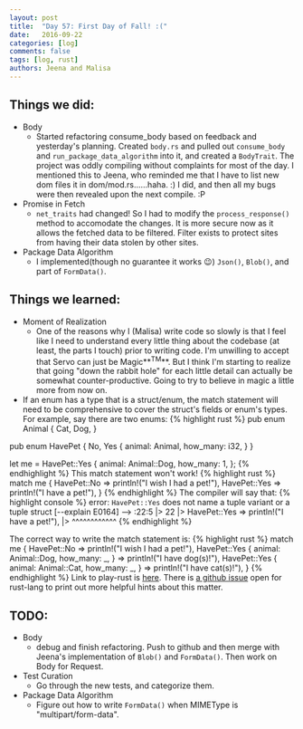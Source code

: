 ```yaml
---
layout: post
title:  "Day 57: First Day of Fall! :("
date:   2016-09-22
categories: [log]
comments: false
tags: [log, rust]
authors: Jeena and Malisa
---
```


## Things we did:
- Body
    - Started refactoring consume_body based on feedback and yesterday's planning. Created `body.rs` and pulled out `consume_body` and `run_package_data_algorithm` into it, and created a `BodyTrait`. The project was oddly compiling without complaints for most of the day. I mentioned this to Jeena, who reminded me that I have to list new dom files it in dom/mod.rs......haha. :) I did, and then all my bugs were then revealed upon the next compile. :P
- Promise in Fetch
    - `net_traits` had changed! So I had to modify the `process_response()` method to accomodate the changes. It is more secure now as it allows the fetched data to be filtered. Filter exists to protect sites from having their data stolen by other sites.
- Package Data Algorithm
    - I implemented(though no guarantee it works :wink:) `Json()`, `Blob()`, and part of `FormData()`.

## Things we learned:
- Moment of Realization
    - One of the reasons why I (Malisa) write code so slowly is that I feel like I need to understand every little thing about the codebase (at least, the parts I touch) prior to writing code. I'm unwilling to accept that Servo can just be Magic**<sup>TM</sup>**. But I think I'm starting to realize that going "down the rabbit hole" for each little detail can actually be somewhat counter-productive. Going to try to believe in magic a little more from now on.
- If an enum has a type that is a struct/enum, the match statement will need to be comprehensive to cover the struct's fields or enum's types. For example, say there are two enums:
{% highlight rust %}
pub enum Animal {
    Cat,
    Dog,
}

pub enum HavePet {
    No,
    Yes {
        animal: Animal,
        how_many: i32,
    }
}

let me = HavePet::Yes {
            animal: Animal::Dog,
            how_many: 1,
        };
{% endhighlight %}
This match statement won't work!
{% highlight rust %}
match me {
    HavePet::No => println!("I wish I had a pet!"),
    HavePet::Yes => println!("I have a pet!"),
}
{% endhighlight %}
The compiler will say that:
{% highlight console %}
error: `HavePet::Yes` does not name a tuple variant or a tuple struct [--explain E0164]
  --> <anon>:22:5
   |>
22 |>     HavePet::Yes => println!("I have a pet!"),
   |>     ^^^^^^^^^^^^
{% endhighlight %}

The correct way to write the match statement is:
{% highlight rust %}
match me {
    HavePet::No => println!("I wish I had a pet!"),
    HavePet::Yes {
        animal: Animal::Dog,
        how_many: _,
        } => println!("I have dog(s)!"),
    HavePet::Yes {
        animal: Animal::Cat,
        how_many: _,
        } => println!("I have cat(s)!"),
}
{% endhighlight %}
Link to play-rust is [here](https://is.gd/Jjtr7k). There is [a github issue](https://github.com/rust-lang/rust/issues/35377) open for rust-lang to print out more helpful hints about this matter.

## TODO:
- Body
    - debug and finish refactoring. Push to github and then merge with Jeena's implementation of `Blob()` and `FormData()`. Then work on Body for Request.
- Test Curation
    - Go through the new tests, and categorize them.
- Package Data Algorithm
    - Figure out how to write `FormData()` when MIMEType is "multipart/form-data".
